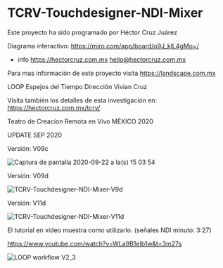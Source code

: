 # TCRV-Touchdesigner-NDI-Mixer

Este proyecto ha sido programado por 
Héctor Cruz Juárez

Diagrama interactivo: https://miro.com/app/board/o9J_klL4gMo=/

+ info https://hectorcruz.com.mx
hello@hectorcruz.com.mx

Para mas información de este proyecto
visita https://landscape.com.mx

LOOP Espejos del Tiempo
Dirección Vivian Cruz

Visita también los detalles de esta investigación en: https://hectorcruz.com.mx/tcrv/

Teatro de Creacíon Remota en Vivo
MÉXICO 2020

UPDATE SEP 2020

Versión: V09c

![Captura de pantalla 2020-09-22 a la(s) 15 03 54](https://user-images.githubusercontent.com/6895326/93932072-4004fb00-fce5-11ea-989d-33fbaeeb02ca.jpg)

Versión: V09d

![TCRV-Touchdesigner-NDI-Mixer-V9d](https://user-images.githubusercontent.com/6895326/95413556-5c15b880-08f1-11eb-89ca-7b3b1e0cabef.jpg)

Versión: V11d

![TCRV-Touchdesigner-NDI-Mixer-V11d](https://user-images.githubusercontent.com/6895326/95413559-5cae4f00-08f1-11eb-946f-baa11ffef910.jpg)


El tutorial en video muestra como utilizarlo. (señales NDI minuto: 3:27)

https://www.youtube.com/watch?v=WLa9B1eIb1w&t=3m27s

![LOOP workflow V2_3](https://user-images.githubusercontent.com/6895326/84718724-0894ee80-af3f-11ea-9197-64cac484b7ef.jpg)

